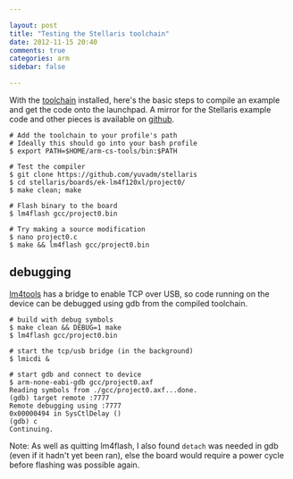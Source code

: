 ```yaml
---

layout: post
title: "Testing the Stellaris toolchain"
date: 2012-11-15 20:40
comments: true
categories: arm
sidebar: false

---
```


With the [toolchain] installed, here's the basic steps to compile an example and get the code onto the launchpad.  A mirror for the Stellaris example code and other pieces is available on [github].

[toolchain]: https://github.com/jsnyder/arm-eabi-toolchain
[macosx]: /blog/2012/11/15/compiling-the-stellaris-toolchain/
[github]: https://github.com/yuvadm/stellaris

	# Add the toolchain to your profile's path
	# Ideally this should go into your bash profile
	$ export PATH=$HOME/arm-cs-tools/bin:$PATH
 
	# Test the compiler
	$ git clone https://github.com/yuvadm/stellaris
	$ cd stellaris/boards/ek-lm4f120xl/project0/
	$ make clean; make
	
	# Flash binary to the board
	$ lm4flash gcc/project0.bin
	
	# Try making a source modification
	$ nano project0.c
	$ make && lm4flash gcc/project0.bin


## debugging

[lm4tools] has a bridge to enable TCP over USB, so code running on the device can be debugged using gdb from the compiled toolchain.

[lm4tools]: https://github.com/utzig/lm4toolsn
	
	# build with debug symbols
	$ make clean && DEBUG=1 make
	$ lm4flash gcc/project0.bin
	
	# start the tcp/usb bridge (in the background)
	$ lmicdi &
	
	# start gdb and connect to device
	$ arm-none-eabi-gdb gcc/project0.axf
	Reading symbols from ./gcc/project0.axf...done.
	(gdb) target remote :7777
	Remote debugging using :7777
	0x00000494 in SysCtlDelay ()
	(gdb) c
	Continuing.
	
Note: As well as quitting lm4flash, I also found ``detach`` was needed in gdb (even if it hadn't yet been ran), else the board would require a power cycle before flashing was possible again.